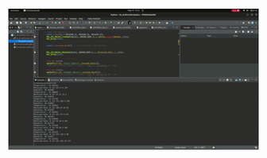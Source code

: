 ![alt text](https://github.com/makeshm98/STM32/blob/main/I2c_01/ezgif.com-video-to-gif-converter(1).gif)
